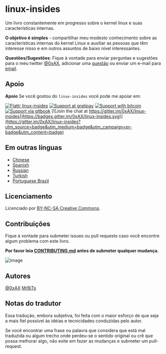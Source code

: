 linux-insides
===============

Um livro constantemente em progresso sobre o kernel linux e suas características internas.

**O objetivo é simples** - compartilhar meu modesto conhecimento sobre as características internas do kernel Linux e auxiliar as pessoas que têm interesse nisso e em outros assuntos de baixo nível interessantes.

**Questões/Sugestões**: Fique à vontade para enviar perguntas e sugestões para o meu twitter [@0xAX](https://twitter.com/0xAX), adicionar uma [questão](https://github.com/0xAX/linux-insides/issues/new) ou enviar um e-mail para [email](mailto:anotherworldofworld@gmail.com).

Apoio
-----

**Apoio** Se você gostou do  `linux-insides` você pode me apoiar em: 

[![Flattr linux-insides](https://img.shields.io/badge/donate-flattr-green.svg)](https://flattr.com/submit/auto?user_id=0xAX&url=https://github.com/0xAX/linux-insides/&title=linux-insed) [![Support at gratipay](https://img.shields.io/gratipay/0xAX.svg)](https://gratipay.com/~0xAX/) [![Support with bitcoin](https://img.shields.io/badge/donate-bitcoin-green.svg)](https://www.coinbase.com/checkouts/0bfa452a41cf52c0b3f99500b4f31685) [![Support via gitbook](https://img.shields.io/badge/donate-gitbook-green.svg)](https://gumroad.com/l/gitbook_54c9232c1db1670300055523?wanted=true) [![Join the chat at https://gitter.im/0xAX/linux-insides](https://badges.gitter.im/0xAX/linux-insides.svg)](https://gitter.im/0xAX/linux-insides?utm_source=badge&utm_medium=badge&utm_campaign=pr-badge&utm_content=badge)

Em outras línguas
-----------------

  * [Chinese](https://github.com/MintCN/linux-insides-zh)
  * [Spanish](https://github.com/leolas95/linux-insides)
  * [Russian](https://github.com/proninyaroslav/linux-insides-ru)
  * [Turkish](https://github.com/ayyucedemirbas/linux-insides_Turkish)
  * [Portuguese Brazil](https://github.com/mrbitsdcf/linux-insides)
  
Licenciamento
-------------

Licenciado por [BY-NC-SA Creative Commons](http://creativecommons.org/licenses/by-nc-sa/4.0/).

Contribuições 
-------------

Fique à vontade para submeter issues ou pull requests caso você encontre algum problema com este livro.

**Por favor leia [CONTRIBUTING.md](https://github.com/0xAX/linux-insides/blob/master/CONTRIBUTING.md) antes de submeter qualquer mudança.**

![image](http://oi58.tinypic.com/23upobq.jpg)

Autores
-------

[@0xAX](https://twitter.com/0xAX)
[MrBiTs](https://github.com/mrbitsdcf)

Notas do tradutor
-----------------

Essa tradução, embora subjetiva, foi feita com o maior esforço de que seja a mais fiel possível às idéias e tecnicidades conduzidas pelo autor.

Se você encontrar uma frase ou palavra que considera que está mal traduzida ou algum trecho onde perdeu-se o sentido original ou crê que possa melhorar algo, não exite em fazer as mudanças e submeter um pull-request.
